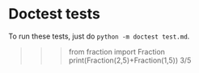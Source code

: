 # Doctest tests
To run these tests, just do `python -m doctest test.md`.

>>> from fraction import Fraction
>>> print(Fraction(2,5)+Fraction(1,5))
3/5
